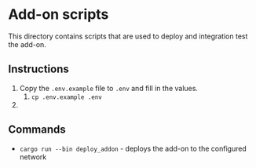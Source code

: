 # Add-on scripts
This directory contains scripts that are used to deploy and integration test the add-on.

## Instructions
1. Copy the `.env.example` file to `.env` and fill in the values.
   1. `cp .env.example .env`
2.


## Commands
- `cargo run --bin deploy_addon` - deploys the add-on to the configured network
